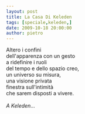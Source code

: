 ```yaml
---
layout: post
title: La Casa Di Keleden
tags: [speciale,keleden,]
date: 2009-10-18 20:00:00
author: pietro
---
```

Altero i confini<br/>dell'apparenza con un gesto<br/>a ridefinire i ruoli<br/>del tempo e dello spazio creo,<br/>un universo su misura,<br/>una visione privata<br/>finestra sull'intimità<br/>che sarem disposti a vivere.<br/><br/><span style="font-style: italic">A Keleden...</span>
